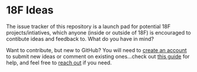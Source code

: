 # 18F Ideas

The issue tracker of this repository is a launch pad for potential 18F projects/intiatives, which anyone (inside or outside of 18F) is encouraged to contibute ideas and feedback to. What do you have in mind?

Want to contribute, but new to GitHub? You will need to [create an account](https://github.com/join) to submit new ideas or comment on existing ones...check out [this guide](https://guides.github.com/features/issues/) for help, and feel free to [reach out](mailto:18f@gsa.gov) if you need.
